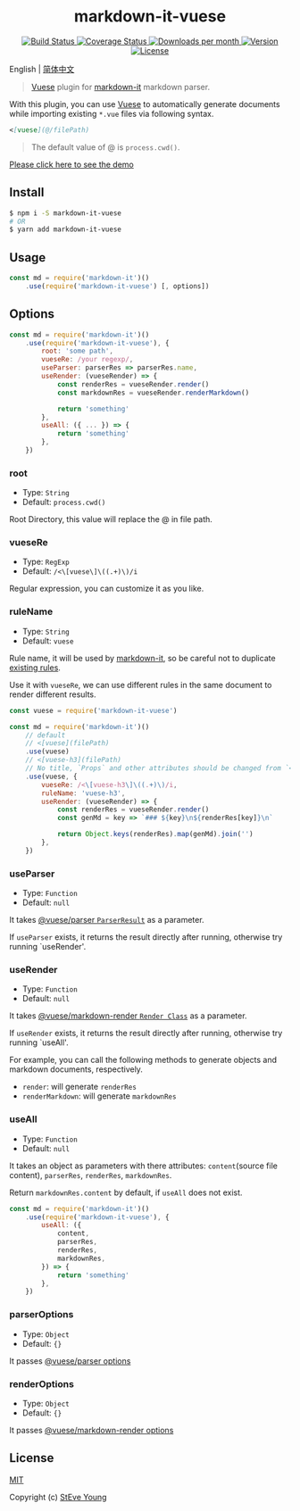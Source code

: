 <h1 align="center">markdown-it-vuese</h1>

<p align="center">
    <a href="https://circleci.com/gh/BuptStEve/markdown-it-vuese/tree/master" target="_blank">
        <img src="https://img.shields.io/circleci/project/github/BuptStEve/markdown-it-vuese/master.svg" alt="Build Status">
    </a>
    <a href="https://codecov.io/github/BuptStEve/markdown-it-vuese?branch=master" target="_blank">
        <img src="https://img.shields.io/codecov/c/github/BuptStEve/markdown-it-vuese/master.svg" alt="Coverage Status">
    </a>
    <a href="https://www.npmjs.com/package/markdown-it-vuese" target="_blank">
        <img src="https://badgen.net/npm/dm/markdown-it-vuese" alt="Downloads per month">
        <img src="https://img.shields.io/npm/v/markdown-it-vuese.svg" alt="Version">
        <img src="https://img.shields.io/npm/l/markdown-it-vuese.svg" alt="License">
    </a>
</p>

English | <a href="https://buptsteve.github.io/markdown-it-vuese/zh/">简体中文</a>

> [Vuese][1] plugin for [markdown-it][2] markdown parser.

With this plugin, you can use [Vuese][1] to automatically generate documents while importing existing `*.vue` files via following syntax.

```md
<[vuese](@/filePath)
```

> The default value of @ is `process.cwd()`.

<a href="https://buptsteve.github.io/markdown-it-vuese/example/demo.html">Please click here to see the demo</a>

## Install

```bash
$ npm i -S markdown-it-vuese
# OR
$ yarn add markdown-it-vuese
```

## Usage

```js
const md = require('markdown-it')()
    .use(require('markdown-it-vuese') [, options])
```

## Options

```js
const md = require('markdown-it')()
    .use(require('markdown-it-vuese'), {
        root: 'some path',
        vueseRe: /your regexp/,
        useParser: parserRes => parserRes.name,
        useRender: (vueseRender) => {
            const renderRes = vueseRender.render()
            const markdownRes = vueseRender.renderMarkdown()

            return 'something'
        },
        useAll: ({ ... }) => {
            return 'something'
        },
    })
```

### root
* Type: `String`
* Default: `process.cwd()`

Root Directory, this value will replace the @ in file path.

### vueseRe
* Type: `RegExp`
* Default: `/<\[vuese\]\((.+)\)/i`

Regular expression, you can customize it as you like.

### ruleName
* Type: `String`
* Default: `vuese`

Rule name, it will be used by [markdown-it][2], so be careful not to duplicate [existing rules][9].

Use it with `vueseRe`, we can use different rules in the same document to render different results.

```js
const vuese = require('markdown-it-vuese')

const md = require('markdown-it')()
    // default
    // <[vuese](filePath)
    .use(vuese)
    // <[vuese-h3](filePath)
    // No title, `Props` and other attributes should be changed from `<h2>` to `<h3>`
    .use(vuese, {
        vueseRe: /<\[vuese-h3\]\((.+)\)/i,
        ruleName: 'vuese-h3',
        useRender: (vueseRender) => {
            const renderRes = vueseRender.render()
            const genMd = key => `### ${key}\n${renderRes[key]}\n`

            return Object.keys(renderRes).map(genMd).join('')
        },
    })
```

### useParser
* Type: `Function`
* Default: `null`

It takes [@vuese/parser `ParserResult`][7] as a parameter.

If `useParser` exists, it returns the result directly after running, otherwise try running `useRender'.

### useRender
* Type: `Function`
* Default: `null`

It takes [@vuese/markdown-render `Render Class`][8] as a parameter.

If `useRender` exists, it returns the result directly after running, otherwise try running `useAll'.

For example, you can call the following methods to generate objects and markdown documents, respectively.

* `render`: will generate `renderRes`
* `renderMarkdown`: will generate `markdownRes`

### useAll
* Type: `Function`
* Default: `null`

It takes an object as parameters with there attributes: `content`(source file content), `parserRes`, `renderRes`, `markdownRes`.

Return `markdownRes.content` by default, if `useAll` does not exist.

```js
const md = require('markdown-it')()
    .use(require('markdown-it-vuese'), {
        useAll: ({
            content,
            parserRes,
            renderRes,
            markdownRes,
        }) => {
            return 'something'
        },
    })
```

### parserOptions
* Type: `Object`
* Default: `{}`

It passes [@vuese/parser options][5]

### renderOptions
* Type: `Object`
* Default: `{}`

It passes [@vuese/markdown-render options][6]

## License

[MIT](http://opensource.org/licenses/MIT)

Copyright (c) [StEve Young](https://github.com/BuptStEve)

[1]: https://github.com/vuese/vuese
[2]: https://github.com/markdown-it/markdown-it
[3]: https://vuese.org/parser/
[4]: https://vuese.org/markdown-render/
[5]: https://vuese.org/parser/#parseroptions
[6]: https://vuese.org/markdown-render/#renderoptions
[7]: https://vuese.org/parser/#parserresult
[8]: https://vuese.org/markdown-render/#render-class
[9]: https://markdown-it.github.io/markdown-it/#Renderer.prototype.rules
